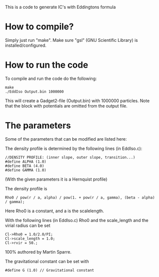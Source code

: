 This is a code to generate IC's with Eddingtons formula

How to compile?
===========

Simply just run "make". Make sure "gsl" (GNU Scientific Library) is installed/configured.
 

How to run the code
===========

To compile and run the code do the following:

	make
	./EddIso Output.bin 1000000

This will create a Gadget2-file (Output.bin) with 1000000 particles. Note that the block with potentials are omitted from the output file.


The parameters
===========


Some of the parameters that can be modified are listed here:

The density profile is determined by the following lines (in EddIso.c):

	//DENSITY PROFILE: (inner slope, outer slope, transition...)
	#define ALPHA (1.0)
	#define BETA (4.0)
	#define GAMMA (1.0)

(With the given parameters it is a Hernquist profile)

The density profile is

	Rho0 / pow(r / a, alpha) / pow(1. + pow(r / a, gamma), (beta - alpha) / gamma);

Here Rho0 is a constant, and a is the scalelength.


With the following lines (in EddIso.c) Rho0 and the scale_length and the virial radius can be set

	Cl->Rho0 = 1.0/2.0/PI;
	Cl->scale_length = 1.0;
	Cl->rvir = 50.;


100% authored by Martin Sparre.

The gravitational constant can be set with

	#define G (1.0) // Gravitational constant
